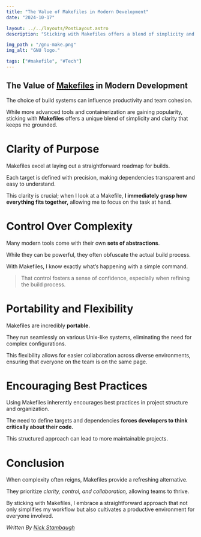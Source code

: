 ```yaml
---
title: "The Value of Makefiles in Modern Development"
date: "2024-10-17"

layout: ../../layouts/PostLayout.astro
description: "Sticking with Makefiles offers a blend of simplicity and clarity."

img_path : "/gnu-make.png"
img_alt: "GNU logo."

tags: ["#makefile", "#Tech"]
---
```

## The Value of [Makefiles](https://www.gnu.org/software/make/manual/make.html) in Modern Development
The choice of build systems can influence productivity and team cohesion.

While more advanced tools and containerization are gaining popularity, sticking with **Makefiles** offers a unique blend of simplicity and clarity that keeps me grounded.

# Clarity of Purpose
Makefiles excel at laying out a straightforward roadmap for builds. 

Each target is defined with precision, making dependencies transparent and easy to understand. 

This clarity is crucial; when I look at a Makefile, **I immediately grasp how everything fits together,** allowing me to focus on the task at hand.

# Control Over Complexity
Many modern tools come with their own **sets of abstractions**. 

While they can be powerful, they often obfuscate the actual build process. 

With Makefiles, I know exactly what’s happening with a simple command. 

> That control fosters a sense of confidence, especially when refining the build process.

# Portability and Flexibility
Makefiles are incredibly **portable.** 

They run seamlessly on various Unix-like systems, eliminating the need for complex configurations. 

This flexibility allows for easier collaboration across diverse environments, ensuring that everyone on the team is on the same page.

# Encouraging Best Practices
Using Makefiles inherently encourages best practices in project structure and organization. 

The need to define targets and dependencies **forces developers to think critically about their code.** 

This structured approach can lead to more maintainable projects.

# Conclusion
When complexity often reigns, Makefiles provide a refreshing alternative. 

They prioritize *clarity, control, and collaboration,* allowing teams to thrive. 

By sticking with Makefiles, I embrace a straightforward approach that not only simplifies my workflow but also cultivates a productive environment for everyone involved.

*Written By [Nick Stambaugh](https://www.linkedin.com/in/nick-s-694241139/)*